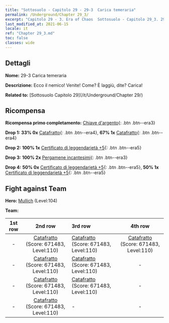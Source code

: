 ```yaml
---
title: "Sottosuolo - Capitolo 29 - 29-3  Carica temeraria"
permalink: /Underground/Chapter 29_3/
excerpt: "Capitolo 29 - 3. Era of Chaos  Sottosuolo - Capitolo 29_3. 29-3  Carica temeraria"
last_modified_at: 2021-06-15
locale: it
ref: "Chapter 29_3.md"
toc: false
classes: wide
---
```


## Dettagli

 **Nome:** 29-3  Carica temeraria

 **Descrizione:**       Ecco il nemico! Venite! Come? È laggiù, dite? Carica!

 **Related to:** [Sottosuolo Capitolo 29](/it/Underground/Chapter 29/)

## Ricompensa

 **Ricompensa primo completamento:** [Chiave d'argento](/ItemsIT/con_693/){: .btn .btn--era3}

 **Drop 1:** **33% 0x** [Catafratto](/ItemsIT/unt_195/){: .btn .btn--era4}, **67% 1x** [Catafratto](/ItemsIT/unt_195/){: .btn .btn--era4}

 **Drop 2:** **100% 1x** [Certificato di leggendarietà +5](/ItemsIT/mat_102/){: .btn .btn--era5}

 **Drop 3:** **100% 2x** [Pergamene incantesimi](/ItemsIT/con_694/){: .btn .btn--era3}

 **Drop 4:** **50% 0x** [Certificato di leggendarietà +5](/ItemsIT/mat_102/){: .btn .btn--era5}, **50% 1x** [Certificato di leggendarietà +5](/ItemsIT/mat_102/){: .btn .btn--era5}


## Fight against Team
 **Hero:** [Mullich](/it/heroes/Mullich/) (Level:104)

 **Team:**


  | 1st row | 2nd row | 3rd row | 4th row |
  |:----:|:----:|:----|:----:|
  | - | [Catafratto](/it/units/Cavalier/) (Score: 671483, Level:110)  | [Catafratto](/it/units/Cavalier/) (Score: 671483, Level:110)  | [Catafratto](/it/units/Cavalier/) (Score: 671483, Level:110)  |
  | - | [Catafratto](/it/units/Cavalier/) (Score: 671483, Level:110)  | [Catafratto](/it/units/Cavalier/) (Score: 671483, Level:110)  | - |
  | - | [Catafratto](/it/units/Cavalier/) (Score: 671483, Level:110)  | [Catafratto](/it/units/Cavalier/) (Score: 671483, Level:110)  | - |
  | - | [Catafratto](/it/units/Cavalier/) (Score: 671483, Level:110)  | - | - |


